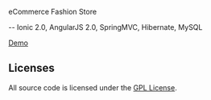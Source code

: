 eCommerce Fashion Store

-- Ionic 2.0, AngularJS 2.0, SpringMVC, Hibernate, MySQL

<a href="http://101.200.189.57/" target="_blank">Demo</a>

## Licenses

All source code is licensed under the [GPL License](LICENSE.md).

